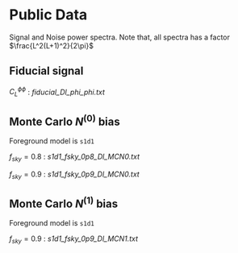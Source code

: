 # Public Data
Signal and Noise power spectra. Note that, all spectra has a factor
$\frac{L^2(L+1)^2}{2\pi}$

## Fiducial signal
$C_L^{\phi \phi}$ :  *fiducial_Dl_phi_phi.txt*

## Monte Carlo $N^{(0)}$ bias
Foreground model is `s1d1`

$f_{sky} = 0.8$ : *s1d1_fsky_0p8_Dl_MCN0.txt*

$f_{sky} = 0.9$ : *s1d1_fsky_0p9_Dl_MCN0.txt*

## Monte Carlo $N^{(1)}$ bias
Foreground model is `s1d1`

$f_{sky} = 0.9$ : *s1d1_fsky_0p9_Dl_MCN1.txt*
